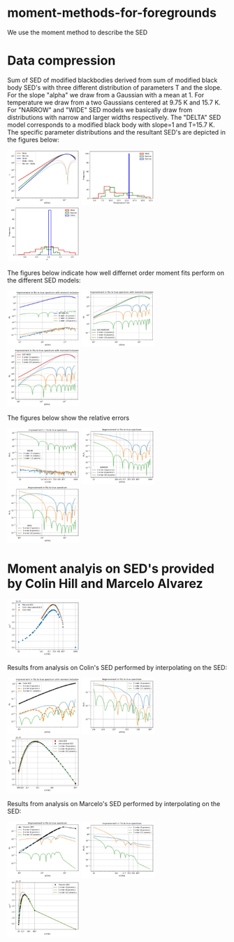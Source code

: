 # moment-methods-for-foregrounds

We use the moment method to describe the SED 

# Data compression

Sum of SED of modified blackbodies derived from sum of modified black body SED's with three different distribution of parameters T and the slope. For the slope "alpha" we draw from a Gaussian with a mean at 1. For temperature we draw from a two Gaussians centered at 9.75 K and 15.7 K. For "NARROW" and "WIDE" SED models we basically draw from distributions with narrow and larger widths respectively. The "DELTA" SED model corresponds to a modified black body with slope=1 and T=15.7 K. The specific parameter distributions and the resultant SED's are depicted in the figures below:

<img src="https://github.com/adityarotti/moment-methods-for-foregrounds/blob/master/v0_single_pixel_experiments/figures/data_compression/model_sed.jpeg" alt="Model SED" width="33%" ></img>
<img src="https://github.com/adityarotti/moment-methods-for-foregrounds/blob/master/v0_single_pixel_experiments/figures/data_compression/T_distribution.jpeg" alt="T distribution" width="33%"></img>
<img src="https://github.com/adityarotti/moment-methods-for-foregrounds/blob/master/v0_single_pixel_experiments/figures/data_compression/alpha_distribution.jpeg" alt="Alpha distribution" width="33%"></img>


The figures below indicate how well differnet order moment fits perform on the different SED models:

<img src="https://github.com/adityarotti/moment-methods-for-foregrounds/blob/master/v0_single_pixel_experiments/figures/data_compression/improvement_in_fits_delta_sed.jpeg" alt="Alpha distribution" width="33%"></img>
<img src="https://github.com/adityarotti/moment-methods-for-foregrounds/blob/master/v0_single_pixel_experiments/figures/data_compression/improvement_in_fits_narrow_sed.jpeg" alt="Alpha distribution" width="33%"></img>
<img src="https://github.com/adityarotti/moment-methods-for-foregrounds/blob/master/v0_single_pixel_experiments/figures/data_compression/improvement_in_fits_wide_sed.jpeg" alt="Alpha distribution" width="33%"></img>

The figures below show the relative errors

<img src="https://github.com/adityarotti/moment-methods-for-foregrounds/blob/master/v0_single_pixel_experiments/figures/data_compression/relative_error_with_taylor_order_delta_sed.jpeg" alt="Alpha distribution" width="33%"></img>
<img src="https://github.com/adityarotti/moment-methods-for-foregrounds/blob/master/v0_single_pixel_experiments/figures/data_compression/relative_error_with_taylor_order_narrow_sed.jpeg" alt="Alpha distribution" width="33%"></img>
<img src="https://github.com/adityarotti/moment-methods-for-foregrounds/blob/master/v0_single_pixel_experiments/figures/data_compression/relative_error_with_taylor_order_wide_sed.jpeg" alt="Alpha distribution" width="33%"></img>


# Moment analyis on SED's provided by Colin Hill and Marcelo Alvarez

<img src="https://github.com/adityarotti/moment-methods-for-foregrounds/blob/master/v0_single_pixel_experiments/figures/colin_marcelo_sed/intensity_spectrum_data.jpeg" alt="Alpha distribution" width="33%"></img>

Results from analysis on Colin's SED performed by interpolating on the SED:

<img src="https://github.com/adityarotti/moment-methods-for-foregrounds/blob/master/v0_single_pixel_experiments/figures/colin_marcelo_sed/improvement_in_fits_colin_sed.jpeg" alt="Alpha distribution" width="33%"></img>
<img src="https://github.com/adityarotti/moment-methods-for-foregrounds/blob/master/v0_single_pixel_experiments/figures/colin_marcelo_sed/relative_error_with_taylor_order_colin_sed.jpeg" alt="Alpha distribution" width="33%"></img>
<img src="https://github.com/adityarotti/moment-methods-for-foregrounds/blob/master/v0_single_pixel_experiments/figures/colin_marcelo_sed/inu_fit_with_taylor_order_colin_sed.jpeg" alt="Alpha distribution" width="33%"></img>

Results from analysis on Marcelo's SED performed by interpolating on the SED:

<img src="https://github.com/adityarotti/moment-methods-for-foregrounds/blob/master/v0_single_pixel_experiments/figures/colin_marcelo_sed/improvement_in_fits_marcelo_sed.jpeg" alt="Alpha distribution" width="33%"></img>
<img src="https://github.com/adityarotti/moment-methods-for-foregrounds/blob/master/v0_single_pixel_experiments/figures/colin_marcelo_sed/relative_error_with_taylor_order_marcelo_sed.jpeg" alt="Alpha distribution" width="33%"></img>
<img src="https://github.com/adityarotti/moment-methods-for-foregrounds/blob/master/v0_single_pixel_experiments/figures/colin_marcelo_sed/inu_fit_with_taylor_order_marcelo_sed.jpeg" alt="Alpha distribution" width="33%"></img>
